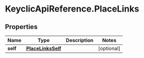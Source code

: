 # KeyclicApiReference.PlaceLinks

## Properties
Name | Type | Description | Notes
------------ | ------------- | ------------- | -------------
**self** | [**PlaceLinksSelf**](PlaceLinksSelf.md) |  | [optional] 


